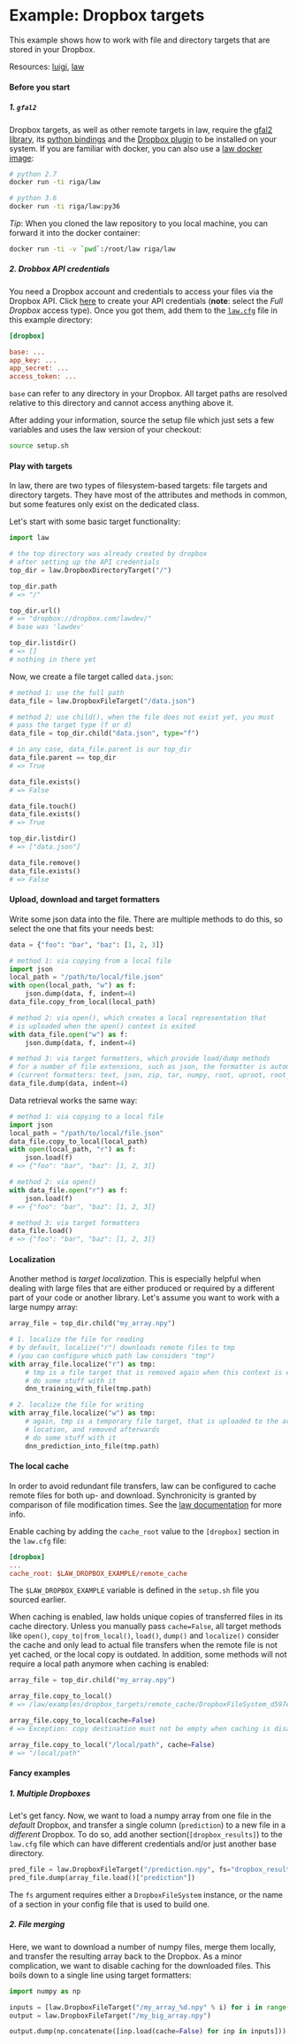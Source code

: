 # Example: Dropbox targets

This example shows how to work with file and directory targets that are stored in your Dropbox.

Resources: [luigi](http://luigi.readthedocs.io/en/stable), [law](http://law.readthedocs.io/en/latest)


#### Before you start

##### 1. `gfal2`

Dropbox targets, as well as other remote targets in law, require the [gfal2 library](https://gitlab.cern.ch/dmc/gfal2), its [python bindings](https://gitlab.cern.ch/dmc/gfal2-bindings) and the [Dropbox plugin](https://github.com/cern-it-sdc-id/gfal2-dropbox) to be installed on your system. If you are familiar with docker, you can also use a [law docker image](https://hub.docker.com/r/riga/law/tags):

```bash
# python 2.7
docker run -ti riga/law

# python 3.6
docker run -ti riga/law:py36
```

*Tip*: When you cloned the law repository to you local machine, you can forward it into the docker
container:

```bash
docker run -ti -v `pwd`:/root/law riga/law
```


##### 2. Drobbox API credentials

You need a Dropbox account and credentials to access your files via the Dropbox API. Click [here](https://www.dropbox.com/developers/apps) to create your API credentials (**note**: select the *Full Dropbox* access type). Once you got them, add them to the [`law.cfg`](https://github.com/riga/law/blob/master/examples/dropbox_targets/law.cfg) file in this example directory:

```ini
[dropbox]

base: ...
app_key: ...
app_secret: ...
access_token: ...
```

`base` can refer to any directory in your Dropbox. All target paths are resolved relative to this directory and cannot access anything above it.

After adding your information, source the setup file which just sets a few variables and uses the law version of your checkout:

```bash
source setup.sh
```


#### Play with targets

In law, there are two types of filesystem-based targets: file targets and directory targets. They have most of the attributes and methods in common, but some features only exist on the dedicated class.

Let's start with some basic target functionality:

```python
import law

# the top directory was already created by dropbox
# after setting up the API credentials
top_dir = law.DropboxDirectoryTarget("/")

top_dir.path
# => "/"

top_dir.url()
# => "dropbox://dropbox.com/lawdev/"
# base was 'lawdev'

top_dir.listdir()
# => []
# nothing in there yet
```

Now, we create a file target called `data.json`:

```python
# method 1: use the full path
data_file = law.DropboxFileTarget("/data.json")

# method 2: use child(), when the file does not exist yet, you must
# pass the target type (f or d)
data_file = top_dir.child("data.json", type="f")

# in any case, data_file.parent is our top_dir
data_file.parent == top_dir
# => True

data_file.exists()
# => False

data_file.touch()
data_file.exists()
# => True

top_dir.listdir()
# => ["data.json"]

data_file.remove()
data_file.exists()
# => False
```


#### Upload, download and target formatters

Write some json data into the file. There are multiple methods to do this, so select the one that fits your needs best:

```python
data = {"foo": "bar", "baz": [1, 2, 3]}

# method 1: via copying from a local file
import json
local_path = "/path/to/local/file.json"
with open(local_path, "w") as f:
    json.dump(data, f, indent=4)
data_file.copy_from_local(local_path)

# method 2: via open(), which creates a local representation that
# is uploaded when the open() context is exited
with data_file.open("w") as f:
    json.dump(data, f, indent=4)

# method 3: via target formatters, which provide load/dump methods
# for a number of file extensions, such as json, the formatter is automatically selected
# (current formatters: text, json, zip, tar, numpy, root, uproot, root_numpy)
data_file.dump(data, indent=4)
```

Data retrieval works the same way:

```python
# method 1: via copying to a local file
import json
local_path = "/path/to/local/file.json"
data_file.copy_to_local(local_path)
with open(local_path, "r") as f:
    json.load(f)
# => {"foo": "bar", "baz": [1, 2, 3]}

# method 2: via open()
with data_file.open("r") as f:
    json.load(f)
# => {"foo": "bar", "baz": [1, 2, 3]}

# method 3: via target formatters
data_file.load()
# => {"foo": "bar", "baz": [1, 2, 3]}
```


#### Localization

Another method is *target localization*. This is especially helpful when dealing with large files that are either produced or required by a different part of your code or another library. Let's assume you want to work with a large numpy array:

```python
array_file = top_dir.child("my_array.npy")

# 1. localize the file for reading
# by default, localize("r") downloads remote files to tmp
# (you can configure which path law considers "tmp")
with array_file.localize("r") as tmp:
    # tmp is a file target that is removed again when this context is exited
    # do some stuff with it
    dnn_training_with_file(tmp.path)

# 2. localize the file for writing
with array_file.localize("w") as tmp:
    # again, tmp is a temporary file target, that is uploaded to the array_file
    # location, and removed afterwards
    # do some stuff with it
    dnn_prediction_into_file(tmp.path)
```


#### The local cache

In order to avoid redundant file transfers, law can be configured to cache remote files for both up- and download. Synchronicity is granted by comparison of file modification times. See the [law documentation](http://law.readthedocs.io/en/latest) for more info.

Enable caching by adding the `cache_root` value to the `[dropbox]` section in the `law.cfg` file:

```ini
[dropbox]
...
cache_root: $LAW_DROPBOX_EXAMPLE/remote_cache
```

The `$LAW_DROPBOX_EXAMPLE` variable is defined in the `setup.sh` file you sourced earlier.

When caching is enabled, law holds unique copies of transferred files in its cache directory. Unless you manually pass `cache=False`, all target methods like `open()`, `copy_to|from_local()`, `load()`, `dump()` and `localize()` consider the cache and only lead to actual file transfers when the remote file is not yet cached, or the local copy is outdated. In addition, some methods will not require a local path anymore when caching is enabled:

```python
array_file = top_dir.child("my_array.npy")

array_file.copy_to_local()
# => /law/examples/dropbox_targets/remote_cache/DropboxFileSystem_d597e40395/7507285388_data.json

array_file.copy_to_local(cache=False)
# => Exception: copy destination must not be empty when caching is disabled

array_file.copy_to_local("/local/path", cache=False)
# => "/local/path"
```


#### Fancy examples

##### 1. Multiple Dropboxes

Let's get fancy. Now, we want to load a numpy array from one file in the *default* Dropbox, and transfer a single column (`prediction`) to a new file in a *different* Dropbox. To do so, add another section(`[dropbox_results]`) to the `law.cfg` file which can have different credentials and/or just another base directory.

```python
pred_file = law.DropboxFileTarget("/prediction.npy", fs="dropbox_results")
pred_file.dump(array_file.load()["prediction"])
```

The `fs` argument requires either a `DropboxFileSystem` instance, or the name of a section in your config file that is used to build one.


##### 2. File merging

Here, we want to download a number of numpy files, merge them locally, and transfer the resulting array back to the Dropbox. As a minor complication, we want to disable caching for the downloaded files. This boils down to a single line using target formatters:

```python
import numpy as np

inputs = [law.DropboxFileTarget("/my_array_%d.npy" % i) for i in range(10)]
output = law.DropboxFileTarget("/my_big_array.npy")

output.dump(np.concatenate([inp.load(cache=False) for inp in inputs]))
```
